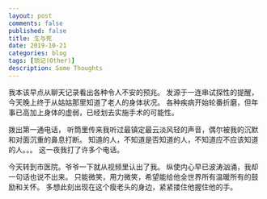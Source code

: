 ```yaml
---
layout: post
comments: false
published: false
title: 生与死
date: 2019-10-21
categories: blog
tags: [琐记(Other)]
description: Some Thoughts
---
```

我本该早点从聊天记录看出各种令人不安的预兆。
发源于一连串试探性的提醒，今天晚上终于从姑姑那里知道了老人的身体状况。
各种疾病开始轮番折磨，但年事已高加上身体的虚弱，已经划去实施手术的可能性。

拨出第一通电话，
听筒里传来我听过最镇定最云淡风轻的声音，偶尔被我的沉默和对面沉重的鼻息打断。
知道的人，不知道是否知道的人，不知道应不应该知道的人。。。
这一夜我打了许多个电话。

今天转到市医院。爷爷一下就从视频里认出了我。
纵使内心早已波涛汹涌，我却一句话也说不出来。
只能微笑，用力微笑，希望能给他全世界所有温暖所有的鼓励和关怀。
多想此刻出现在这个瘦老头的身边，紧紧搂住他握住他的手。
